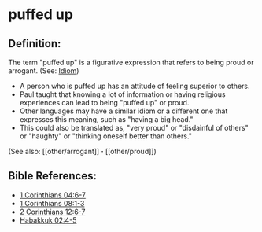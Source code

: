# puffed up #

## Definition: ##

The term "puffed up" is a figurative expression that refers to being proud or arrogant. (See: [Idiom](en/ta-vol1/translate/man/figs-idiom))

* A person who is puffed up has an attitude of feeling superior to others.
* Paul taught that knowing a lot of information or having religious experiences can lead to being "puffed up" or proud.
* Other languages may have a similar idiom or a different one that expresses this meaning, such as "having a big head."
* This could also be translated as, "very proud" or "disdainful of others" or "haughty" or "thinking oneself better than others."

(See also: [[other/arrogant]] **·** [[other/proud]])

## Bible References: ##

* [1 Corinthians 04:6-7](en/tn/1co/help/04/06)
* [1 Corinthians 08:1-3](en/tn/1co/help/08/01)
* [2 Corinthians 12:6-7](en/tn/2co/help/12/06)
* [Habakkuk 02:4-5](en/tn/hab/help/02/04)